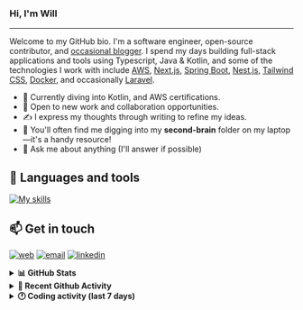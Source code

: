 ### Hi, I'm Will

---

Welcome to my GitHub bio. I'm a software engineer, open-source contributor, and [occasional blogger][blog]. I spend my days building full-stack applications and tools using Typescript, Java & Kotlin, and some of the technologies I work with include [AWS](https://aws.amazon.com/fr/), [Next.js](https://nextjs.org/), [Spring Boot](https://spring.io/projects/spring-boot), [Nest.js](https://nestjs.com/), [Tailwind CSS](https://github.com/tailwindlabs/tailwindcss), [Docker](https://www.docker.com/), and occasionally [Laravel](https://laravel.com/).

- 🔭 Currently diving into Kotlin, and AWS certifications.
- 👯 Open to new work and collaboration opportunities.
- ✍️ I express my thoughts through writing to refine my ideas.
- 🧠 You'll often find me digging into my **second-brain** folder on my laptop—it's a handy resource!
- 💬 Ask me about anything (I'll answer if possible)

## 🎨 Languages and tools

[![My skills](https://skillicons.dev/icons?i=typescript,js,nodejs,nest,java,kotlin,spring,python,fastapi,django,aws,docker,vscode,idea,tailwind&perline=15)](https://wilfriedago.dev/about#skills)

## 📫 Get in touch
[![web](https://img.shields.io/badge/WEBSITE-12100E?logo=google-earth&color=282A36)][website]
[![email](https://img.shields.io/badge/MAIL-12100E?logo=mailgun&color=282A36)][mail]
[![linkedin](https://img.shields.io/badge/LINKEDIN-12100E?logo=linkedin&color=282A36)][linkedin]


<details>
  <summary><b>📊 GitHub Stats</b></summary>
	<br/>
	<p align="left">
		<img width="49.5%" src="https://github-readme-stats.vercel.app/api?username=wilfriedago&show_icons=true&count_private=true&title_color=10b981&icon_color=10b981&theme=react&hide_border=true" />
		<img width="49.5%" src="https://streak-stats.demolab.com/?user=wilfriedago&hide_border=true&theme=react&ring=10b981&fire=fff&currStreakNum=fff&sideLabels=10b981&currStreakLabel=10b981&sideNums=fff" />
	</p>
</details>

<details>
  <summary><b>📅 Recent Github Activity</b></summary>
	<br>

<!--RECENT_ACTIVITY:last_update-->
Last Updated: Tuesday, October 28th, 2025, 4:19:17 AM
<!--RECENT_ACTIVITY:last_update_end-->

<!--RECENT_ACTIVITY:start-->
1. ⭐ Starred [confluentinc/cp-all-in-one](https://github.com/confluentinc/cp-all-in-one)<br>
2. 🔱 Forked [BeninFintech/mojaloop-helm](https://github.com/BeninFintech/mojaloop-helm) from [BeninFintech/mojaloop-helm](https://github.com/BeninFintech/mojaloop-helm)<br>
3. ⭐ Starred [tigerbeetle/tigerbeetle](https://github.com/tigerbeetle/tigerbeetle)<br>
4. ⭐ Starred [mojaloop/iac-modules](https://github.com/mojaloop/iac-modules)<br>
5. ⭐ Starred [mojaloop/helm](https://github.com/mojaloop/helm)<br>
<!--RECENT_ACTIVITY:end-->
</details>

<details>
  <summary><b>🕐 Coding activity (last 7 days)</b></summary>
	<br>

<!--START_SECTION:waka-->

```python
Total Time: 9 hrs 36 mins

Python            1 hr 21 mins    ███▒░░░░░░░░░░░░░░░░░░░░░   13.78 %
Bash              55 mins         ██▒░░░░░░░░░░░░░░░░░░░░░░   09.40 %
Text              41 mins         █▓░░░░░░░░░░░░░░░░░░░░░░░   07.05 %
Other             18 mins         ▓░░░░░░░░░░░░░░░░░░░░░░░░   03.05 %
```

<!--END_SECTION:waka-->
</details>

[website]: https://wilfriedago.me
[linkedin]: https://linkedin.com/in/wilfriedago
[blog]: https://wilfriedago.me/blog
[mail]: mailto:hello@wilfriedago.me

